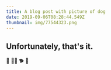 ```yaml
---
title: A blog post with picture of dog
date: 2019-09-06T08:28:44.549Z
thumbnail: img/77544323.png
---
```


## Unfortunately, that's it.

🦮 🐕‍🦺 🐕 🐩
